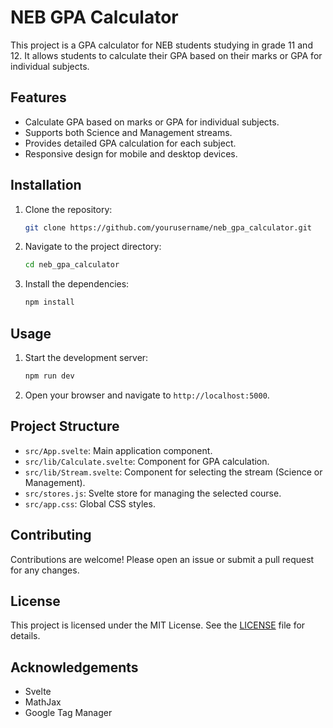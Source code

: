 # NEB GPA Calculator

This project is a GPA calculator for NEB students studying in grade 11 and 12. It allows students to calculate their GPA based on their marks or GPA for individual subjects.

## Features

- Calculate GPA based on marks or GPA for individual subjects.
- Supports both Science and Management streams.
- Provides detailed GPA calculation for each subject.
- Responsive design for mobile and desktop devices.

## Installation

1. Clone the repository:
    ```bash
    git clone https://github.com/yourusername/neb_gpa_calculator.git
    ```
2. Navigate to the project directory:
    ```bash
    cd neb_gpa_calculator
    ```
3. Install the dependencies:
    ```bash
    npm install
    ```

## Usage

1. Start the development server:
    ```bash
    npm run dev
    ```
2. Open your browser and navigate to `http://localhost:5000`.

## Project Structure

- `src/App.svelte`: Main application component.
- `src/lib/Calculate.svelte`: Component for GPA calculation.
- `src/lib/Stream.svelte`: Component for selecting the stream (Science or Management).
- `src/stores.js`: Svelte store for managing the selected course.
- `src/app.css`: Global CSS styles.

## Contributing

Contributions are welcome! Please open an issue or submit a pull request for any changes.

## License

This project is licensed under the MIT License. See the [LICENSE](LICENSE) file for details.

## Acknowledgements

- Svelte
- MathJax
- Google Tag Manager
